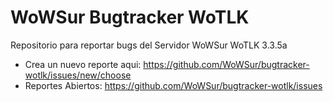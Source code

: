 # WoWSur Bugtracker WoTLK
Repositorio para reportar bugs del Servidor WoWSur WoTLK 3.3.5a
- Crea un nuevo reporte aqui: https://github.com/WoWSur/bugtracker-wotlk/issues/new/choose
- Reportes Abiertos: https://github.com/WoWSur/bugtracker-wotlk/issues
